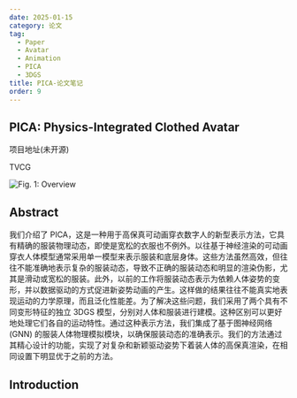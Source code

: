 ```yaml
---
date: 2025-01-15
category: 论文
tag:
  - Paper
  - Avatar
  - Animation
  - PICA
  - 3DGS
title: PICA-论文笔记
order: 9
---
```


## PICA: Physics-Integrated Clothed Avatar

项目地址(未开源)

TVCG

![Fig. 1: Overview](https://rocyan.oss-cn-hangzhou.aliyuncs.com/blog/202501151312550.png)

## Abstract

我们介绍了 PICA，这是一种用于高保真可动画穿衣数字人的新型表示方法，它具有精确的服装物理动态，即使是宽松的衣服也不例外。以往基于神经渲染的可动画穿衣人体模型通常采用单一模型来表示服装和底层身体。这些方法虽然高效，但往往不能准确地表示复杂的服装动态，导致不正确的服装动态和明显的渲染伪影，尤其是滑动或宽松的服装。此外，以前的工作将服装动态表示为依赖人体姿势的变形，并以数据驱动的方式促进新姿势动画的产生。这样做的结果往往不能真实地表现运动的力学原理，而且泛化性能差。为了解决这些问题，我们采用了两个具有不同变形特征的独立 3DGS 模型，分别对人体和服装进行建模。这种区别可以更好地处理它们各自的运动特性。通过这种表示方法，我们集成了基于图神经网络 (GNN) 的服装人体物理模拟模块，以确保服装动态的准确表示。我们的方法通过其精心设计的功能，实现了对复杂和新颖驱动姿势下着装人体的高保真渲染，在相同设置下明显优于之前的方法。

## Introduction


